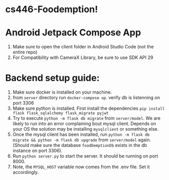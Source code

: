 # cs446-Foodemption!

# Android Jetpack Compose App
1. Make sure to open the client folder in Android Studio Code (not the entire repo)
2. For Compatibility with CameraX Library, be sure to use SDK API 29

# Backend setup guide:
1. Make sure docker is installed on your machine.
2. from `server` directory run `docker-compose up`. verify db is listenning on port 3306
3. Make sure python is installed. First install the dependencies `pip install flask flask_sqlalchemy flask_migrate pyjwt`
4. Try to execute `python -m flask db migrate` from `server/model`. We are likely to run into an error complaining bout mysql client. Depends on your OS the solution may be installing `mysqlclient` or something else.
5. Once the mysql client has been installed, run `python -m flask db migrate && python -m flask db upgrade` from `server/model` again. (Should make sure the database `foodDemptionDb` exists in the db instance on port 3306). 
6. Run `python server.py` to start the server. It should be running on port 8000.
7. Note, the `MYSQL_HOST` variable now comes from the .env file. Set it accordingly.
